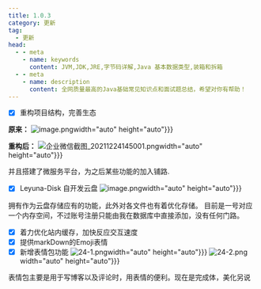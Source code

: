 ```yaml
---
title: 1.0.3
category: 更新
tag:
  - 更新
head:
  - - meta
    - name: keywords
      content: JVM,JDK,JRE,字节码详解,Java 基本数据类型,装箱和拆箱
  - - meta
    - name: description
      content: 全网质量最高的Java基础常见知识点和面试题总结，希望对你有帮助！
---
```

- [X] 重构项目结构，完善生态

**原来：**
![image.png](https://www.leyuna.xyz/image/2021-12-24/image.png)width="auto" height="auto"}}}

**重构后：**
![企业微信截图_20211224145001.png](https://www.leyuna.xyz/image/2021-12-24/企业微信截图_20211224145001.png)width="auto" height="auto"}}}

并且搭建了微服务平台，为之后某些功能的加入铺路.



- [x] Leyuna-Disk 自开发云盘
![image.png](https://www.leyuna.xyz/image/2022-03-02/image.png)width="auto" height="auto"}}}

拥有作为云盘存储应有的功能，此外对各文件也有着优化存储。
目前是一号对应一个内存空间，不过账号注册只能由我在数据库中直接添加，没有任何门路。

- [x] 着力优化站内缓存，加快反应交互速度
- [x] 提供markDown的Emoji表情
- [x] 新增表情包功能
![24-1.png](https://www.leyuna.xyz/image/2022-03-24/24-1.png)width="auto" height="auto"}}}
![24-2.png](https://www.leyuna.xyz/image/2022-03-24/24-2.png)width="auto" height="auto"}}}

表情包主要是用于写博客以及评论时，用表情的便利。现在是完成体，美化另说

